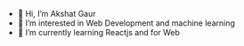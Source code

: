 - 👋 Hi, I’m Akshat Gaur 
- 👀 I’m interested in Web Development and machine learning
- 🌱 I’m currently learning Reactjs and for Web

<!---
jueviole-grace/jueviole-grace is a ✨ special ✨ repository because its `README.md` (this file) appears on your GitHub profile.
You can click the Preview link to take a look at your changes.
--->
